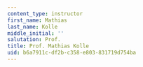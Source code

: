 ```yaml
---
content_type: instructor
first_name: Mathias
last_name: Kolle
middle_initial: ''
salutation: Prof.
title: Prof. Mathias Kolle
uid: b6a7911c-df2b-c358-e803-831719d754ba
---
```

